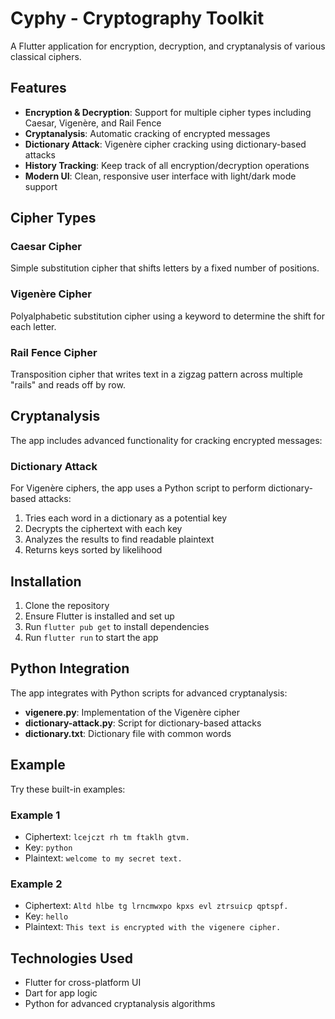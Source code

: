 # Cyphy - Cryptography Toolkit

A Flutter application for encryption, decryption, and cryptanalysis of various classical ciphers.

## Features

- **Encryption & Decryption**: Support for multiple cipher types including Caesar, Vigenère, and Rail Fence
- **Cryptanalysis**: Automatic cracking of encrypted messages
- **Dictionary Attack**: Vigenère cipher cracking using dictionary-based attacks
- **History Tracking**: Keep track of all encryption/decryption operations
- **Modern UI**: Clean, responsive user interface with light/dark mode support

## Cipher Types

### Caesar Cipher
Simple substitution cipher that shifts letters by a fixed number of positions.

### Vigenère Cipher
Polyalphabetic substitution cipher using a keyword to determine the shift for each letter.

### Rail Fence Cipher
Transposition cipher that writes text in a zigzag pattern across multiple "rails" and reads off by row.

## Cryptanalysis

The app includes advanced functionality for cracking encrypted messages:

### Dictionary Attack
For Vigenère ciphers, the app uses a Python script to perform dictionary-based attacks:

1. Tries each word in a dictionary as a potential key
2. Decrypts the ciphertext with each key
3. Analyzes the results to find readable plaintext
4. Returns keys sorted by likelihood

## Installation

1. Clone the repository
2. Ensure Flutter is installed and set up
3. Run `flutter pub get` to install dependencies
4. Run `flutter run` to start the app

## Python Integration

The app integrates with Python scripts for advanced cryptanalysis:

- **vigenere.py**: Implementation of the Vigenère cipher
- **dictionary-attack.py**: Script for dictionary-based attacks
- **dictionary.txt**: Dictionary file with common words

## Example

Try these built-in examples:

### Example 1
- Ciphertext: `lcejczt rh tm ftaklh gtvm.`
- Key: `python`
- Plaintext: `welcome to my secret text.`

### Example 2
- Ciphertext: `Altd hlbe tg lrncmwxpo kpxs evl ztrsuicp qptspf.`
- Key: `hello`
- Plaintext: `This text is encrypted with the vigenere cipher.`

## Technologies Used

- Flutter for cross-platform UI
- Dart for app logic
- Python for advanced cryptanalysis algorithms
